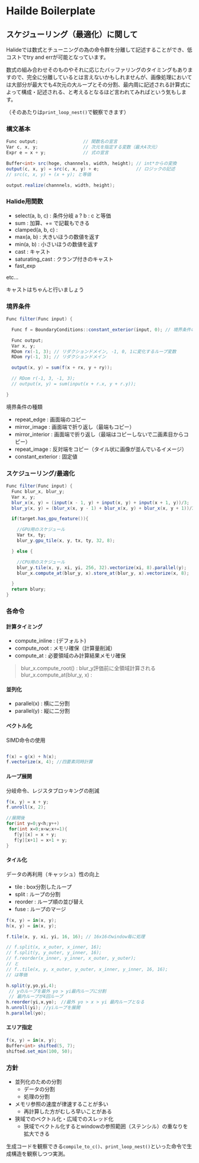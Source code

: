 # Hailde Boilerplate

## スケジューリング（最適化）に関して

Halideでは数式とチューニングの為の命令群を分離して記述することができ、低コストでtry and errが可能となっています。

数式の組み合わせそのものやそれに応じたバッファリングのタイミングもありますので、完全に分離しているとは言えないかもしれませんが、画像処理においては大部分が最大でも4次元の大ループとその分割、最内周に記述される計算式によって構成・記述される、と考えるとなるほど言われてみればという気もします。

（そのあたりは```print_loop_nest()```で観察できます）

### 構文基本

```cs
Func output;                 // 関数名の宣言
Var c, x, y;                 // 次元を指定する変数（最大4次元）
Expr e = x + y;              // 式の宣言

Buffer<int> src(hoge, channnels, width, height); // int*からの変換
output(c, x, y) = src(c, x, y) + e;              // ロジックの記述
// src(c, x, y) + (x + y); と等価     

output.realize(channnels, width, height);
```

### Halide用関数

- select(a, b, c) : 条件分岐 a ? b : c と等価
- sum : 加算、+= で記載もできる
- clamped(a, b, c) :
- max(a, b) : 大きいほうの数値を返す
- min(a, b) : 小さいほうの数値を返す
- cast<T> : キャスト
- saturating_cast : クランプ付きのキャスト
- fast_exp

etc...

キャストはちゃんと行いましょう

### 境界条件

```cs
Func filter(Func input) {

  Func f = BoundaryConditions::constant_exterior(input, 0); // 境界条件の指定

  Func output;
  Var x, y;
  RDom rx(-1, 3); // リダクションドメイン, -1, 0, 1に変化するループ変数
  RDom ry(-1, 3); // リダクションドメイン

  output(x, y) = sum(f(x + rx, y + ry));

  // RDom r(-1, 3, -1, 3);
  // output(x, y) = sum(input(x + r.x, y + r.y));

}
```

境界条件の種類

- repeat_edge : 画面端のコピー
- mirror_image : 画面端で折り返し（最端もコピー）
- mirror_interior : 画面端で折り返し（最端はコピーしないで二画素目からコピー）
- repeat_image : 反対端をコピー（タイル状に画像が並んでいるイメージ）
- constant_exterior : 固定値

### スケジューリング/最適化

```cs
Func filter(Func input) {
  Func blur_x, blur_y;
  Var x, y;
  blur_x(x, y) = (input(x - 1, y) + input(x, y) + input(x + 1, y))/3;
  blur_y(x, y) = (blur_x(x, y - 1) + blur_x(x, y) + blur_x(x, y + 1))/3;

  if(target.has_gpu_feature()){

    //GPU用のスケジュール
    Var tx, ty;
    blur_y.gpu_tile(x, y, tx, ty, 32, 8);

  } else {

    //CPU用のスケジュール
    blur_y.tile(x, y, xi, yi, 256, 32).vectorize(xi, 8).parallel(y);
    blur_x.compute_at(blur_y, x).store_at(blur_y, x).vectorize(x, 8);  

  }
  return blury;
}
```

### 各命令

#### 計算タイミング

- compute_inline : (デフォルト)
- compute_root : メモリ確保（計算量削減）
- compute_at : 必要領域のみ計算結果メモリ確保

> blur_x.compute_root() : blur_y評価前に全領域計算される  
> blur_x.compute_at(blur_y, x) :

#### 並列化

- parallel(x) : 横に二分割
- parallel(y) : 縦に二分割

#### ベクトル化

SIMD命令の使用

```cs

f(x) = g(x) + h(x);
f.vectorize(x, 4); //四要素同時計算

 ```

#### ループ展開

分岐命令、レジスタブロッキングの削減

```cs
f(x, y) = x + y;
f.unroll(x, 2);

//展開後
for(int y=0;y<h;y++)
 for(int x=0;x<w;x+=1){
   f[y][x] = x + y;
   f[y][x+1] = x+1 + y;
}
```

#### タイル化

データの再利用（キャッシュ）性の向上

- tile : box分割したループ
- split : ループの分割
- reorder : ループ順の並び替え
- fuse : ループのマージ

```cs
f(x, y) = in(x, y);
h(x, y) = in(x, y);

f.tile(x, y, xi, yi, 16, 16); // 16x16のwindow毎に処理

// f.split(x, x_outer, x_inner, 16);
// f.split(y, y_outer, y_inner, 16);
// f.reorder(x_inner, y_inner, x_outer, y_outer);
// と
// f..tile(x, y, x_outer, y_outer, x_inner, y_inner, 16, 16);
// は等価

h.split(y,yo,yi,4);
 // yのループを最外 yo > yi最内ループに分割
 // 最内ループが4回ループ
h.reorder(yi,x,yo);　//最外 yo > x > yi 最内ループとなる
h.unroll(yi); //yiループを展開
h.parallel(yo);
```

#### エリア指定

```cs
f(x, y) = in(x, y);
Buffer<int> shifted(5, 7);
shifted.set_min(100, 50);
```

### 方針

- 並列化のための分割
  - データの分割
  - 処理の分割
- メモリ参照の速度が律速することが多い
  - 再計算した方がむしろ早いことがある
- 狭域でのベクトル化・広域でのスレッド化
  - 狭域でベクトル化するとwindowの参照範囲（ステンシル）の重なりを拡大できる

生成コードを観察できる```compile_to_c()```、```print_loop_nest()```といった命令で生成構造を観察しつつ実測。

